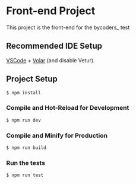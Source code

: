 # Front-end Project

This project is the front-end for the bycoders_ test

## Recommended IDE Setup

[VSCode](https://code.visualstudio.com/) + [Volar](https://marketplace.visualstudio.com/items?itemName=johnsoncodehk.volar) (and disable Vetur).

## Project Setup

```sh
$ npm install
```

### Compile and Hot-Reload for Development

```sh
$ npm run dev
```

### Compile and Minify for Production

```sh
$ npm run build
```

### Run the tests

```sh
$ npm run test
```
